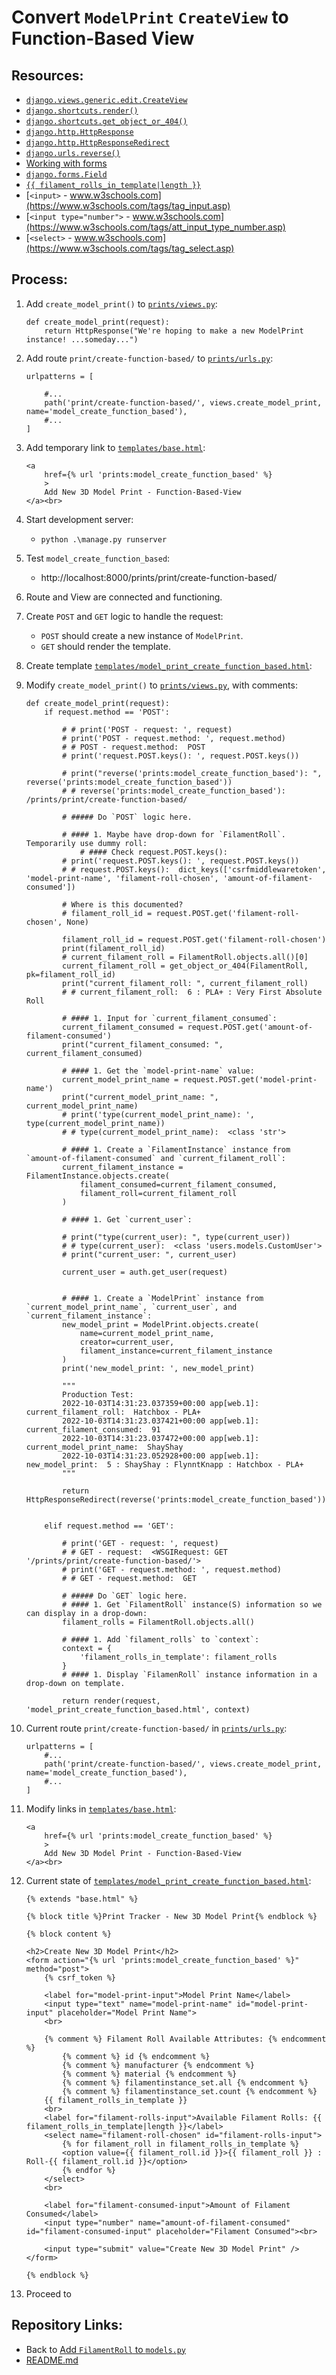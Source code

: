 # Convert `ModelPrint` `CreateView` to Function-Based View

## Resources:
* [`django.views.generic.edit.CreateView`](https://docs.djangoproject.com/en/4.1/ref/class-based-views/generic-editing/#django.views.generic.edit.CreateView)
* [`django.shortcuts.render()`](https://docs.djangoproject.com/en/4.1/topics/http/shortcuts/#django.shortcuts.render)
* [`django.shortcuts.get_object_or_404()`](https://docs.djangoproject.com/en/4.1/topics/http/shortcuts/#django.shortcuts.get_object_or_404)
* [`django.http.HttpResponse`](https://docs.djangoproject.com/en/4.1/ref/request-response/#django.http.HttpResponse)
* [`django.http.HttpResponseRedirect`](https://docs.djangoproject.com/en/4.1/ref/request-response/#django.http.HttpResponseRedirect)
* [`django.urls.reverse()`](https://docs.djangoproject.com/en/4.1/ref/urlresolvers/#django.urls.reverse)
* [Working with forms](https://docs.djangoproject.com/en/4.1/topics/forms/#working-with-forms)
* [`django.forms.Field`](https://docs.djangoproject.com/en/4.0/ref/forms/fields/#django.forms.Field)
* [`{{ filament_rolls_in_template|length }}`](https://docs.djangoproject.com/en/4.1/ref/templates/builtins/#length)
* [`<input>` - www.w3schools.com](https://www.w3schools.com/tags/tag_input.asp)
* [`<input type="number">` - www.w3schools.com](https://www.w3schools.com/tags/att_input_type_number.asp)
* [`<select>` - www.w3schools.com](https://www.w3schools.com/tags/tag_select.asp)

## Process:

1. Add `create_model_print()` to [`prints/views.py`](../prints/views.py):
    ```
    def create_model_print(request):
        return HttpResponse("We're hoping to make a new ModelPrint instance! ...someday...")
    ```

1. Add route `print/create-function-based/` to [`prints/urls.py`](../prints/urls.py):
    ```
    urlpatterns = [

        #...
        path('print/create-function-based/', views.create_model_print, name='model_create_function_based'),
        #...
    ]
    ```

1. Add temporary link to [`templates/base.html`](../templates/base.html):
    ```
    <a
        href={% url 'prints:model_create_function_based' %}
        >
        Add New 3D Model Print - Function-Based-View
    </a><br>
    ```

1. Start development server:
    * `python .\manage.py runserver`

1. Test `model_create_function_based`:
    * http://localhost:8000/prints/print/create-function-based/

1. Route and View are connected and functioning.

1. Create `POST` and `GET` logic to handle the request:
    * `POST` should create a new instance of `ModelPrint`.
    * `GET` should render the template.

1. Create template [`templates/model_print_create_function_based.html`](../templates/model_print_create_function_based.html):

1. Modify `create_model_print()` to [`prints/views.py`](../prints/views.py), with comments:
    ```
    def create_model_print(request):
        if request.method == 'POST':

            # # print('POST - request: ', request)
            # print('POST - request.method: ', request.method)
            # # POST - request.method:  POST
            # print('request.POST.keys(): ', request.POST.keys())

            # print("reverse('prints:model_create_function_based'): ", reverse('prints:model_create_function_based'))
            # # reverse('prints:model_create_function_based'):  /prints/print/create-function-based/

            # ##### Do `POST` logic here.

            # #### 1. Maybe have drop-down for `FilamentRoll`. Temporarily use dummy roll:
                # #### Check request.POST.keys():
            # print('request.POST.keys(): ', request.POST.keys())
            # # request.POST.keys():  dict_keys(['csrfmiddlewaretoken', 'model-print-name', 'filament-roll-chosen', 'amount-of-filament-consumed'])

            # Where is this documented?
            # filament_roll_id = request.POST.get('filament-roll-chosen', None)

            filament_roll_id = request.POST.get('filament-roll-chosen')
            print(filament_roll_id)
            # current_filament_roll = FilamentRoll.objects.all()[0]
            current_filament_roll = get_object_or_404(FilamentRoll, pk=filament_roll_id)
            print("current_filament_roll: ", current_filament_roll)
            # # current_filament_roll:  6 : PLA+ : Very First Absolute Roll

            # #### 1. Input for `current_filament_consumed`:
            current_filament_consumed = request.POST.get('amount-of-filament-consumed')
            print("current_filament_consumed: ", current_filament_consumed)

            # #### 1. Get the `model-print-name` value:
            current_model_print_name = request.POST.get('model-print-name')
            print("current_model_print_name: ", current_model_print_name)
            # print('type(current_model_print_name): ', type(current_model_print_name))
            # # type(current_model_print_name):  <class 'str'>

            # #### 1. Create a `FilamentInstance` instance from `amount-of-filament-consumed` and `current_filament_roll`:
            current_filament_instance = FilamentInstance.objects.create(
                filament_consumed=current_filament_consumed,
                filament_roll=current_filament_roll
            )

            # #### 1. Get `current_user`:

            # print("type(current_user): ", type(current_user))
            # # type(current_user):  <class 'users.models.CustomUser'>
            # print("current_user: ", current_user)

            current_user = auth.get_user(request)


            # #### 1. Create a `ModelPrint` instance from `current_model_print_name`, `current_user`, and `current_filament_instance`:
            new_model_print = ModelPrint.objects.create(
                name=current_model_print_name,
                creator=current_user,
                filament_instance=current_filament_instance
            )
            print('new_model_print: ', new_model_print)

            """
            Production Test:
            2022-10-03T14:31:23.037359+00:00 app[web.1]: current_filament_roll:  Hatchbox - PLA+
            2022-10-03T14:31:23.037421+00:00 app[web.1]: current_filament_consumed:  91
            2022-10-03T14:31:23.037472+00:00 app[web.1]: current_model_print_name:  ShayShay
            2022-10-03T14:31:23.052928+00:00 app[web.1]: new_model_print:  5 : ShayShay : FlynntKnapp : Hatchbox - PLA+
            """

            return HttpResponseRedirect(reverse('prints:model_create_function_based'))


        elif request.method == 'GET':

            # print('GET - request: ', request)
            # # GET - request:  <WSGIRequest: GET '/prints/print/create-function-based/'>
            # print('GET - request.method: ', request.method)
            # # GET - request.method:  GET

            # ##### Do `GET` logic here.
            # #### 1. Get `FilamentRoll` instance(S) information so we can display in a drop-down:
            filament_rolls = FilamentRoll.objects.all()

            # #### 1. Add `filament_rolls` to `context`:
            context = {
                'filament_rolls_in_template': filament_rolls
            }
            # #### 1. Display `FilamenRoll` instance information in a drop-down on template.

            return render(request, 'model_print_create_function_based.html', context)
    ```

1. Current route `print/create-function-based/` in [`prints/urls.py`](../prints/urls.py):
    ```
    urlpatterns = [
        #...
        path('print/create-function-based/', views.create_model_print, name='model_create_function_based'),
        #...
    ]
    ```

1. Modify links in [`templates/base.html`](../templates/base.html):
    ```
    <a
        href={% url 'prints:model_create_function_based' %}
        >
        Add New 3D Model Print - Function-Based-View
    </a><br>
    ```

1. Current state of [`templates/model_print_create_function_based.html`](../templates/model_print_create_function_based.html):
    ```
    {% extends "base.html" %}
    
    {% block title %}Print Tracker - New 3D Model Print{% endblock %}
    
    {% block content %}
    
    <h2>Create New 3D Model Print</h2>
    <form action="{% url 'prints:model_create_function_based' %}" method="post">
        {% csrf_token %}
    
        <label for="model-print-input">Model Print Name</label>
        <input type="text" name="model-print-name" id="model-print-input" placeholder="Model Print Name">
        <br>
    
        {% comment %} Filament Roll Available Attributes: {% endcomment %}
            {% comment %} id {% endcomment %}
            {% comment %} manufacturer {% endcomment %}
            {% comment %} material {% endcomment %}
            {% comment %} filamentinstance_set.all {% endcomment %}
            {% comment %} filamentinstance_set.count {% endcomment %}
        {{ filament_rolls_in_template }}
        <br>
        <label for="filament-rolls-input">Available Filament Rolls: {{ filament_rolls_in_template|length }}</label>
        <select name="filament-roll-chosen" id="filament-rolls-input">
            {% for filament_roll in filament_rolls_in_template %}
            <option value={{ filament_roll.id }}>{{ filament_roll }} : Roll-{{ filament_roll.id }}</option>
            {% endfor %}
        </select>
        <br>
    
        <label for="filament-consumed-input">Amount of Filament Consumed</label>
        <input type="number" name="amount-of-filament-consumed" id="filament-consumed-input" placeholder="Filament Consumed"><br>
    
        <input type="submit" value="Create New 3D Model Print" />
    </form>
    
    {% endblock %}
    ```




1. Proceed to []()

## Repository Links:
* Back to [Add `FilamentRoll` to `models.py`](./14_add_filament_roll_to_models.md)
* [README.md](../README.md)